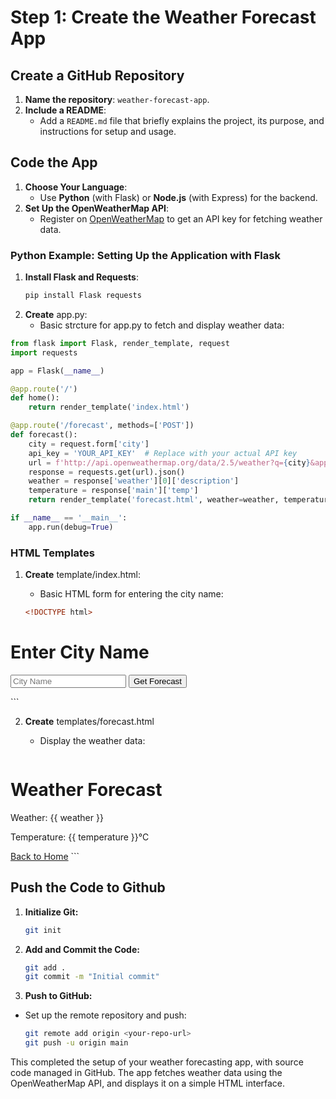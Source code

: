 # Step 1: Create the Weather Forecast App

## Create a GitHub Repository

1. **Name the repository**: `weather-forecast-app`.
2. **Include a README**:
   - Add a `README.md` file that briefly explains the project, its purpose, and instructions for setup and usage.

## Code the App

1. **Choose Your Language**:
   - Use **Python** (with Flask) or **Node.js** (with Express) for the backend.
2. **Set Up the OpenWeatherMap API**:
   - Register on [OpenWeatherMap](https://openweathermap.org/api) to get an API key for fetching weather data.

### Python Example: Setting Up the Application with Flask

1. **Install Flask and Requests**:
   ```bash
   pip install Flask requests
    ```
2. **Create** app.py:
    - Basic strcture for app.py to fetch and display weather data:
    
```python
from flask import Flask, render_template, request
import requests

app = Flask(__name__)

@app.route('/')
def home():
    return render_template('index.html')

@app.route('/forecast', methods=['POST'])
def forecast():
    city = request.form['city']
    api_key = 'YOUR_API_KEY'  # Replace with your actual API key
    url = f'http://api.openweathermap.org/data/2.5/weather?q={city}&appid={api_key}'
    response = requests.get(url).json()
    weather = response['weather'][0]['description']
    temperature = response['main']['temp']
    return render_template('forecast.html', weather=weather, temperature=temperature)

if __name__ == '__main__':
    app.run(debug=True)
```

### HTML Templates 
1. **Create** template/index.html:
    - Basic HTML form for entering the city name:

    ```html
    <!DOCTYPE html>
<html lang="en">
<head>
    <meta charset="UTF-8">
    <title>Weather Forecast</title>
</head>
<body>
    <h1>Enter City Name</h1>
    <form action="/forecast" method="POST">
        <input type="text" name="city" placeholder="City Name" required>
        <button type="submit">Get Forecast</button>
    </form>
</body>
</html>
    ```

2. **Create** templates/forecast.html
    - Display the weather data:

    ```html
<!DOCTYPE html>
<html lang="en">
<head>
    <meta charset="UTF-8">
    <title>Weather Forecast</title>
</head>
<body>
    <h1>Weather Forecast</h1>
    <p>Weather: {{ weather }}</p>
    <p>Temperature: {{ temperature }}°C</p>
    <a href="/">Back to Home</a>
</body>
</html>
    ```

## Push the Code to Github
1. **Initialize Git:**
    ```bash
    git init
    ```
2. **Add and Commit the Code:**
    ```bash
    git add .
    git commit -m "Initial commit"
    ```
3. **Push to GitHub:**
 - Set up the remote repository and push:
    ```bash
    git remote add origin <your-repo-url>
    git push -u origin main
    ```

This completed the setup of your weather forecasting app, with source code managed in GitHub. The app fetches weather data using the OpenWeatherMap API, and displays it on a simple HTML interface.